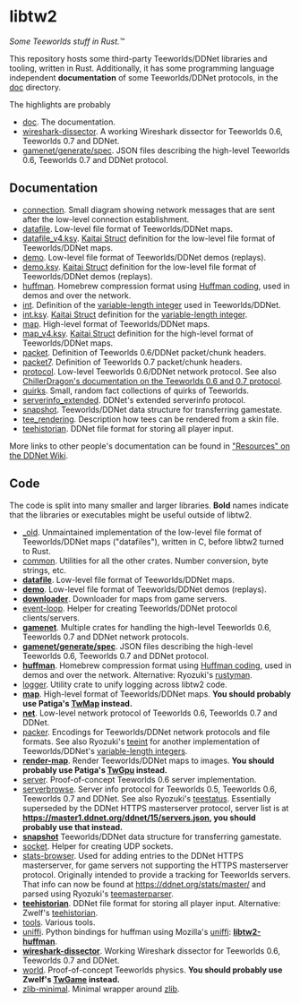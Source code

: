 libtw2
======

*Some Teeworlds stuff in Rust.™*

This repository hosts some third-party Teeworlds/DDNet libraries and tooling,
written in Rust. Additionally, it has some programming language independent
**documentation** of some Teeworlds/DDNet protocols, in the [doc](doc)
directory.

The highlights are probably 
- [doc](doc). The documentation.
- [wireshark-dissector](wireshark-dissector). A working Wireshark dissector for
  Teeworlds 0.6, Teeworlds 0.7 and DDNet.
- [gamenet/generate/spec](gamenet/generate/spec). JSON files describing the
  high-level Teeworlds 0.6, Teeworlds 0.7 and DDNet protocol.

Documentation
-------------

- [connection](doc/connection.md). Small diagram showing network messages that
  are sent after the low-level connection establishment.
- [datafile](doc/datafile.md). Low-level file format of Teeworlds/DDNet maps.
- [datafile\_v4.ksy](doc/datafile_v4.ksy). [Kaitai Struct](https://kaitai.io/)
  definition for the low-level file format of Teeworlds/DDNet maps.
- [demo](doc/demo.md). Low-level file format of Teeworlds/DDNet demos
  (replays).
- [demo.ksy](doc/demo.ksy). [Kaitai Struct](https://kaitai.io/) definition for
  the low-level file format of Teeworlds/DDNet demos (replays).
- [huffman](doc/huffman.md). Homebrew compression format using [Huffman
  coding](https://en.wikipedia.org/wiki/Huffman_coding), used in demos and over
  the network.
- [int](doc/int.md). Definition of the [variable-length
  integer](https://en.wikipedia.org/wiki/Variable-length_quantity) used in
Teeworlds/DDNet.
- [int.ksy](doc/int.ksy). [Kaitai Struct](https://kaitai.io/) definition for
  the [variable-length
  integer](https://en.wikipedia.org/wiki/Variable-length_quantity).
- [map](doc/map.md). High-level format of Teeworlds/DDNet maps.
- [map\_v4.ksy](doc/map.md). [Kaitai Struct](https://kaitai.io/) definition for
  the high-level format of Teeworlds/DDNet maps.
- [packet](doc/packet.md). Definition of Teeworlds 0.6/DDNet packet/chunk
  headers.
- [packet7](doc/packet7.md). Definition of Teeworlds 0.7 packet/chunk
  headers.
- [protocol](doc/protocol.md). Low-level Teeworlds 0.6/DDNet network protocol.
  See also [ChillerDragon's documentation on the Teeworlds 0.6 and 0.7
  protocol](https://chillerdragon.github.io/teeworlds-protocol/).
- [quirks](doc/quirks.md). Small, random fact collections of quirks of
  Teeworlds.
- [serverinfo\_extended](doc/serverinfo_extended.md). DDNet's extended
  serverinfo protocol.
- [snapshot](doc/snapshot.md). Teeworlds/DDNet data structure for transferring
  gamestate.
- [tee\_rendering](doc/tee_rendering.md). Description how tees can be rendered
  from a skin file.
- [teehistorian](doc/teehistorian.md). DDNet file format for storing all player
  input.

More links to other people's documentation can be found in ["Resources" on the
DDNet Wiki](https://wiki.ddnet.org/wiki/Resources).

Code
----

The code is split into many smaller and larger libraries. **Bold** names
indicate that the libraries or executables might be useful outside of libtw2.

- [\_old](_old). Unmaintained implementation of the low-level file format of
  Teeworlds/DDNet maps ("datafiles"), written in C, before libtw2 turned to
  Rust.
- [common](common). Utilities for all the other crates. Number conversion, byte
  strings, etc.
- [**datafile**](datafile). Low-level file format of Teeworlds/DDNet maps.
- [**demo**](demo). Low-level file format of Teeworlds/DDNet demos (replays).
- [**downloader**](downloader). Downloader for maps from game servers.
- [event-loop](event-loop). Helper for creating Teeworlds/DDNet protocol
  clients/servers.
- [**gamenet**](gamenet). Multiple crates for handling the high-level Teeworlds
  0.6, Teeworlds 0.7 and DDNet network protocols.
- [**gamenet/generate/spec**](gamenet/generate/spec). JSON files describing the
  high-level Teeworlds 0.6, Teeworlds 0.7 and DDNet protocol.
- [**huffman**](huffman). Homebrew compression format using [Huffman
  coding](https://en.wikipedia.org/wiki/Huffman_coding), used in demos and over
  the network. Alternative: Ryozuki's
  [rustyman](https://github.com/edg-l/rustyman).
- [logger](logger). Utility crate to unify logging across libtw2 code.
- [**map**](map). High-level format of Teeworlds/DDNet maps. **You should
  probably use Patiga's [TwMap](https://gitlab.com/Patiga/twmap) instead.**
- [**net**](net). Low-level network protocol of Teeworlds 0.6, Teeworlds 0.7 and
  DDNet.
- [packer](packer). Encodings for Teeworlds/DDNet network protocols and file
  formats. See also Ryozuki's [teeint](https://github.com/edg-l/teeint) for
  another implementation of Teeworlds/DDNet's [variable-length
  integers](https://en.wikipedia.org/wiki/Variable-length_quantity).
- [**render-map**](render-map). Render Teeworlds/DDNet maps to images. **You
  should probably use Patiga's [TwGpu](https://gitlab.com/Patiga/twgpu)
  instead.**
- [server](server). Proof-of-concept Teeworlds 0.6 server implementation.
- [serverbrowse](serverbrowse). Server info protocol for Teeworlds 0.5,
  Teeworlds 0.6, Teeworlds 0.7 and DDNet. See also Ryozuki's
  [teestatus](https://github.com/edg-l/teestatus). Essentially superseded by
  the DDNet HTTPS masterserver protocol, server list is at
  **https://master1.ddnet.org/ddnet/15/servers.json, you should probably use
  that instead.**
- [**snapshot**](snapshot) Teeworlds/DDNet data structure for transferring
  gamestate.
- [socket](socket). Helper for creating UDP sockets.
- [stats-browser](stats-browser). Used for adding entries to the DDNet HTTPS
  masterserver, for game servers not supporting the HTTPS masterserver
  protocol. Originally intended to provide a tracking for Teeworlds servers.
  That info can now be found at https://ddnet.org/stats/master/ and parsed
  using Ryozuki's [teemasterparser](https://github.com/edg-l/teemasterparser/).
- [**teehistorian**](teehistorian). DDNet file format for storing all player
  input. Alternative: Zwelf's
  [teehistorian](https://gitlab.com/zwelf/teehistorian).
- [tools](tools). Various tools.
- [uniffi](uniffi). Python bindings for huffman using Mozilla's
  [uniffi](https://github.com/mozilla/uniffi-rs/):
  [**libtw2-huffman**](https://pypi.org/project/libtw2-huffman/).
- [**wireshark-dissector**](wireshark-dissector). Working Wireshark dissector
  for Teeworlds 0.6, Teeworlds 0.7 and DDNet.
- [world](world). Proof-of-concept Teeworlds physics. **You should probably use
  Zwelf's [TwGame](https://gitlab.com/ddnet-rs/twgame) instead.**
- [zlib-minimal](zlib-minimal). Minimal wrapper around
  [zlib](https://zlib.net/).
